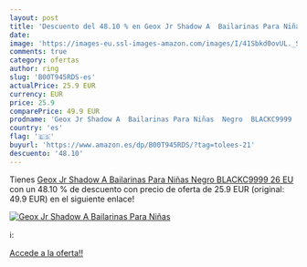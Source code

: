 ```yaml
---
layout: post
title: 'Descuento del 48.10 % en Geox Jr Shadow A  Bailarinas Para Niñas '
date: 
image: 'https://images-eu.ssl-images-amazon.com/images/I/41Sbkd0ovUL._SL200_.jpg'
comments: true
category: ofertas
author: ring
slug: 'B00T945RDS-es'
actualPrice: 25.9 EUR
currency: EUR
price: 25.9
comparePrice: 49.9 EUR
prodname: 'Geox Jr Shadow A  Bailarinas Para Niñas  Negro  BLACKC9999   26 EU'
country: 'es'
flag: '🇪🇸'
buyurl: 'https://www.amazon.es/dp/B00T945RDS/?tag=tolees-21'
descuento: '48.10'
---
```


Tienes [Geox Jr Shadow A  Bailarinas Para Niñas  Negro  BLACKC9999   26 EU](https://www.amazon.es/dp/B00T945RDS/?tag=tolees-21) con un 48.10 % de descuento con precio de oferta de 25.9 EUR (original: 49.9 EUR) en el siguiente enlace!

[![Geox Jr Shadow A  Bailarinas Para Niñas ](https://images-eu.ssl-images-amazon.com/images/I/41Sbkd0ovUL._SL200_.jpg)](https://www.amazon.es/dp/B00T945RDS/?tag=tolees-21)

ℹ️:


[Accede a la oferta!!](https://www.amazon.es/dp/B00T945RDS/?tag=tolees-21)
